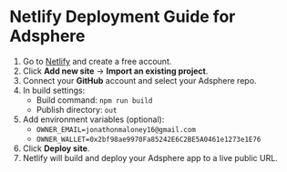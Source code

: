 # Netlify Deployment Guide for Adsphere

1. Go to [Netlify](https://app.netlify.com/) and create a free account.
2. Click **Add new site** → **Import an existing project**.
3. Connect your **GitHub** account and select your Adsphere repo.
4. In build settings:
   - Build command: `npm run build`
   - Publish directory: `out`
5. Add environment variables (optional):
   - `OWNER_EMAIL=jonathonmaloney16@gmail.com`
   - `OWNER_WALLET=0x2bf98ae9970Fa85242E6C2BE5A0461e1273e1E76`
6. Click **Deploy site**.
7. Netlify will build and deploy your Adsphere app to a live public URL.
